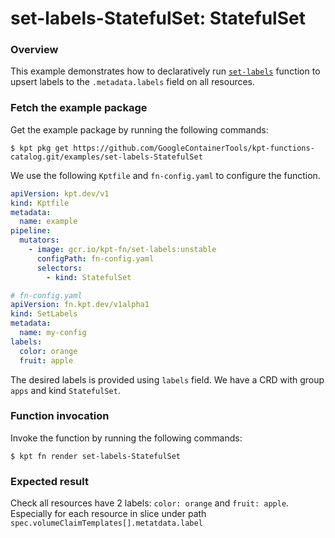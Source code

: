 # set-labels-StatefulSet: StatefulSet

### Overview

This example demonstrates how to declaratively run [`set-labels`] function
to upsert labels to the `.metadata.labels` field on all resources.

### Fetch the example package

Get the example package by running the following commands:

```shell
$ kpt pkg get https://github.com/GoogleContainerTools/kpt-functions-catalog.git/examples/set-labels-StatefulSet
```

We use the following `Kptfile` and `fn-config.yaml` to configure the function.

```yaml
apiVersion: kpt.dev/v1
kind: Kptfile
metadata:
  name: example
pipeline:
  mutators:
    - image: gcr.io/kpt-fn/set-labels:unstable
      configPath: fn-config.yaml
      selectors:
        - kind: StatefulSet
```

```yaml
# fn-config.yaml
apiVersion: fn.kpt.dev/v1alpha1
kind: SetLabels
metadata:
  name: my-config
labels:
  color: orange
  fruit: apple
```

The desired labels is provided using `labels` field. We have a CRD with group
`apps` and kind `StatefulSet`. 

### Function invocation

Invoke the function by running the following commands:

```shell
$ kpt fn render set-labels-StatefulSet
```

### Expected result

Check all resources have 2 labels: `color: orange` and `fruit: apple`. Especially for each resource in slice 
under path `spec.volumeClaimTemplates[].metatdata.label`

[`set-labels`]: https://catalog.kpt.dev/set-labels/v0.1/
